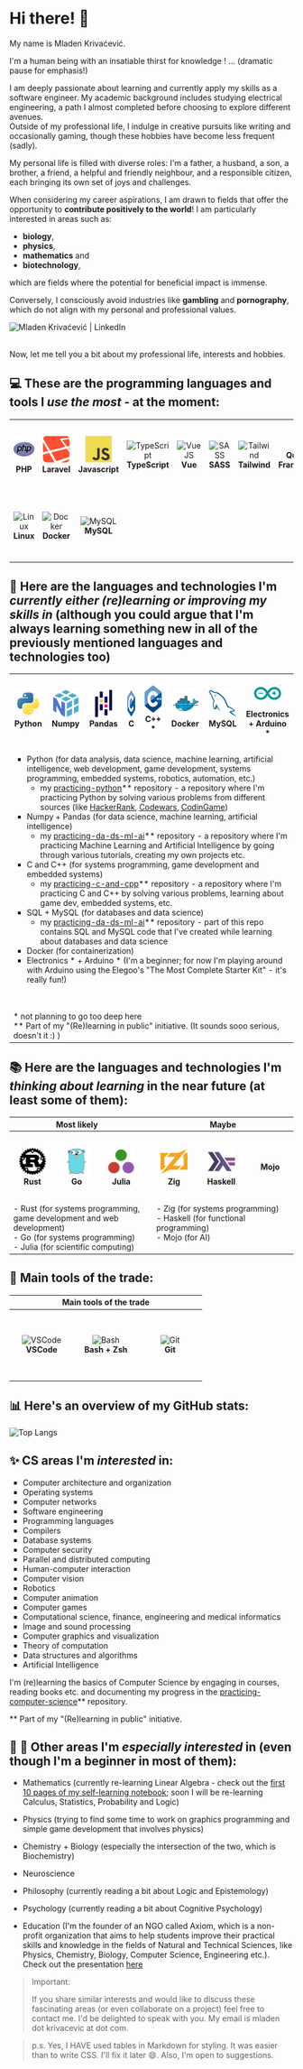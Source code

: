 # Hi there! :wave:

My name is Mladen Krivaćević.

I'm a human being with an insatiable thirst for knowledge ! ... (dramatic pause for emphasis!)

I am deeply passionate about learning and currently apply my skills as a software engineer. My academic background includes studying electrical engineering, a path I almost completed before choosing to explore different avenues. \
Outside of my professional life, I indulge in creative pursuits like writing and occasionally gaming, though these hobbies have become less frequent (sadly).

My personal life is filled with diverse roles: I'm a father, a husband, a son, a brother, a friend, a helpful and friendly neighbour, and a responsible citizen, each bringing its own set of joys and challenges.

When considering my career aspirations, I am drawn to fields that offer the opportunity to **contribute positively to the world**! I am particularly interested in areas such as:

- **biology**,
- **physics**,
- **mathematics** and
- **biotechnology**,

which are fields where the potential for beneficial impact is immense.

Conversely, I consciously avoid industries like **gambling** and **pornography**, which do not align with my personal and professional values.

<!-- Linkedin icon with my link https://www.linkedin.com/in/mladenk/ -->
<a href="https://www.linkedin.com/in/mladenk/">
  <img align="left" alt="Mladen Krivaćević | LinkedIn" src="https://img.shields.io/badge/LinkedIn-0077B5?style=for-the-badge&logo=linkedin&logoColor=white" />
</a>

<br><br>

Now, let me tell you a bit about my professional life, interests and hobbies.

## 💻 These are the programming languages and tools I _use the most_ - at the moment:

<table>
  <tbody>
    <tr>
      <td align="center" height="121" width="100">
          <img src="https://raw.githubusercontent.com/devicons/devicon/master/icons/php/php-original.svg" alt="PHP" width="48" height="48" style="max-width: 100%;"/>
          <br><strong>PHP</strong>
      </td>
      <td align="center" height="121" width="100">
          <img src="https://raw.githubusercontent.com/devicons/devicon/master/icons/laravel/laravel-plain.svg" alt="Laravel" width="48" height="48" style="max-width: 100%;"/>
          <br><strong>Laravel</strong>
      </td>
      <td align="center" height="121" width="100">
          <img src="https://raw.githubusercontent.com/devicons/devicon/master/icons/javascript/javascript-original.svg" alt="JavaScript" width="48" height="48" style="max-width: 100%;"/>
          <br><strong>Javascript</strong>
      </td>
      <td align="center" height="121" width="100">
        <img src="https://cdn.jsdelivr.net/gh/devicons/devicon/icons/typescript/typescript-plain.svg" width="48" height="48" alt="TypeScript" style="max-width: 100%;">
        <br><strong>TypeScript</strong>
      </td>
      <td align="center" height="121" width="100">
        <img src="https://cdn.jsdelivr.net/gh/devicons/devicon/icons/vuejs/vuejs-original.svg" width="48" height="48" alt="VueJS" style="max-width: 100%;">
        <br><strong>Vue</strong>
      </td>
      <td align="center" height="121" width="100">
        <img src="https://cdn.jsdelivr.net/gh/devicons/devicon/icons/sass/sass-original.svg" width="48" height="48" alt="SASS" style="max-width: 100%;">
        <br><strong>SASS</strong>
      </td>
      <td align="center" height="121" width="100">
        <img src="https://cdn.jsdelivr.net/gh/devicons/devicon/icons/tailwindcss/tailwindcss-plain.svg" width="48" height="48" alt="Tailwind" style="max-width: 100%;">
        <br><strong>Tailwind</strong>
      </td>
      <td align="center" height="121" width="100">
        <br><strong>Quasar Framework</strong>
      </td>
    </tr>
    <tr>
      <!-- Linux icon -->
      <td align="center" height="121" width="100">
        <img src="https://cdn.jsdelivr.net/gh/devicons/devicon/icons/linux/linux-original.svg" width="48" height="48" alt="Linux" style="max-width: 100%;">
        <br><strong>Linux</strong>
      </td>
      <td align="center" height="121" width="100">
        <img src="https://cdn.jsdelivr.net/gh/devicons/devicon/icons/docker/docker-original.svg" width="48" height="48" alt="Docker" style="max-width: 100%;">
        <br><strong>Docker</strong>
      </td>
      <td align="center" height="121" width="100">
        <img src="https://cdn.jsdelivr.net/gh/devicons/devicon/icons/mysql/mysql-original.svg" width="48" height="48" alt="MySQL" style="max-width: 100%;">
        <br><strong>MySQL</strong>
      </td>
    </tr>
  </tbody>
</table>

## 📖 Here are the languages and technologies I'm _currently either (re)learning or improving my skills in_ (although you could argue that I'm always learning something new in all of the previously mentioned languages and technologies too)

<table>
  <tbody>
    <tr>
        <td align="center" height="121" width="100">
        <img src="https://raw.githubusercontent.com/devicons/devicon/master/icons/python/python-original.svg" alt="Python" width="48" height="48" style="max-width: 100%;"/>
        <br><strong>Python</strong>
    </td>
    <td align="center" height="121" width="100">
        <img src="https://raw.githubusercontent.com/devicons/devicon/master/icons/numpy/numpy-original.svg" alt="Numpy" width="48" height="48" style="max-width: 100%;"/>
        <br><strong>Numpy</strong>
    </td>
    <td align="center" height="121" width="100">
        <img src="https://raw.githubusercontent.com/devicons/devicon/master/icons/pandas/pandas-original.svg" alt="Pandas" width="48" height="48" style="max-width: 100%;"/>
        <br><strong>Pandas</strong>
    </td>
    <td align="center" height="121" width="100">
        <img src="https://raw.githubusercontent.com/devicons/devicon/master/icons/c/c-original.svg" alt="C" width="48" height="48" style="max-width: 100%;"/>
        <br><strong>C</strong>
    </td>
    <td align="center" height="121" width="100">
        <img src="https://raw.githubusercontent.com/devicons/devicon/master/icons/cplusplus/cplusplus-original.svg" alt="C++" width="48" height="48" style="max-width: 100%;"/>
        <br><strong>C++ *</strong>
    </td>
    <td align="center" height="121" width="100">
        <img src="https://raw.githubusercontent.com/devicons/devicon/master/icons/docker/docker-original.svg" alt="Docker" width="48" height="48" style="max-width: 100%;"/>
        <br><strong>Docker</strong>
    </td>
    <td align="center" height="121" width="100">
        <img src="https://raw.githubusercontent.com/devicons/devicon/master/icons/mysql/mysql-original.svg" alt="MySQL" width="48" height="48" style="max-width: 100%;"/>
        <br><strong>MySQL</strong>
    </td>
    <td align="center" height="121" width="100">
        <img src="https://raw.githubusercontent.com/devicons/devicon/master/icons/arduino/arduino-original.svg" alt="Electronics + Arduino" width="48" height="48" style="max-width: 100%;"/>
        <br><strong>Electronics + Arduino *</strong>
    </td>
  </tr>
  <tr>
    <td colspan="8" style="vertical-align: top;">
      <ul style="list-style-type: square;">
        <li>Python (for data analysis, data science, machine learning, artificial intelligence, web development, game development, systems programming, embedded systems, robotics, automation, etc.)
          <ul style="list-style-type: circle">
              <li>
                my <a href="https://github.com/mladen/practicing-python">practicing-python</a>** repository - a repository where I'm practicing Python by solving various problems from different sources (like <a href="https://www.hackerrank.com/">HackerRank</a>, <a href="https://www.codewars.com/">Codewars</a>, <a href="https://www.codingame.com/">CodinGame</a>)
              </li>
          </ul>
        </li>
        <li>Numpy + Pandas (for data science, machine learning, artificial intelligence)
          <ul style="list-style-type: circle">
              <li>
                my <a href="https://github.com/mladen/practicing-da-ds-ml-ai">practicing-da-ds-ml-ai</a>** repository - a repository where I'm practicing Machine Learning and Artificial Intelligence by going through various tutorials, creating my own projects etc.
              </li>
          </ul>
        </li>
        <li>C and C++ (for systems programming, game development and embedded systems)
          <ul style="list-style-type: circle">
              <li>
                my <a href="https://github.com/mladen/practicing-c-and-cpp">practicing-c-and-cpp</a>** repository - a repository where I'm practicing C and C++ by solving various problems, learning about game dev, embedded systems, etc.
              </li>
          </ul>
        </li>
        <li>SQL + MySQL (for databases and data science)
          <ul style="list-style-type: circle">
            <li>
              my <a href="https://github.com/mladen/practicing-da-ds-ml-ai">practicing-da-ds-ml-ai</a>** repository - part of this repo contains SQL and MySQL code that I've created while learning about databases and data science
            </li>
          </ul>
        </li>
        <li>Docker (for containerization)</li>
        <li>Electronics * + Arduino * (I'm a beginner; for now I'm playing around with Arduino using the Elegoo's "The Most Complete Starter Kit" - it's really fun!)</li>
      </ul>
      <br><br>
      * not planning to go too deep here<br>
      ** Part of my "(Re)learning in public" initiative. (It sounds sooo serious, doesn't it :) )
    </td>

</tbody></table>

## :books: Here are the languages and technologies I'm _thinking about learning_ in the near future (at least some of them):

<table>
  <thead>
    <tr>
      <th colspan="3" align="center">Most likely</th>
      <th colspan="1" align="center"></th>
      <th colspan="3" align="center">Maybe</th>
    </tr>
  </thead>
  <tbody>
    <tr>
      <td align="center" height="121" width="100">
        <img src="https://raw.githubusercontent.com/devicons/devicon/master/icons/rust/rust-plain.svg" alt="Rust" width="48" height="48" style="max-width: 100%;"/>
        <br><strong>Rust</strong>
      </td>
      <td align="center" height="121" width="100">
        <img src="https://raw.githubusercontent.com/devicons/devicon/master/icons/go/go-original.svg" alt="Go" width="48" height="48" style="max-width: 100%;"/>
        <br><strong>Go</strong>
      </td>
      <td align="center" height="121" width="100">
        <img src="https://raw.githubusercontent.com/devicons/devicon/master/icons/julia/julia-original.svg" alt="Julia" width="48" height="48" style="max-width: 100%;"/>
        <br><strong>Julia</strong>
      </td>
      <td></td>
      <td align="center" height="121" width="100">
        <img src="https://raw.githubusercontent.com/devicons/devicon/master/icons/zig/zig-original.svg" alt="Zig" width="48" height="48" style="max-width: 100%;"/>
        <br><strong>Zig</strong>
      </td>
      <td align="center" height="121" width="100">
        <img src="https://raw.githubusercontent.com/devicons/devicon/master/icons/haskell/haskell-original.svg" alt="Haskell" width="48" height="48" style="max-width: 100%;"/>
        <br><strong>Haskell</strong>
      </td>
      <td align="center" height="121" width="100">
        <strong>Mojo</strong>
      </td>
    </tr>
    <tr>
      <td colspan="3" style="vertical-align: top;">
        - Rust (for systems programming, game development and web development)<br>
        - Go (for systems programming)<br>
        - Julia (for scientific computing)
      </td>
      <td></td>
      <td colspan="3" style="vertical-align: top;">
        - Zig (for systems programming)<br>
        - Haskell (for functional programming)<br>
        - Mojo (for AI)
      </td>
    </tr>

  </tbody>
</table>

## :hammer: Main tools of the trade:

<table>
  <thead>
    <tr>
      <th colspan="4" align="center">Main tools of the trade</th>
    </tr>
  </thead>
  <tbody>
    <tr>
      <td align="center" height="121" width="100">
        <img src="https://cdn.jsdelivr.net/gh/devicons/devicon/icons/vscode/vscode-original.svg" width="48" height="48" alt="VSCode" style="max-width: 100%;">
        <br><strong>VSCode</strong>
      </td>
      <td align="center" height="121" width="100">
        <img src="https://cdn.jsdelivr.net/gh/devicons/devicon/icons/bash/bash-original.svg" width="48" height="48" alt="Bash" style="max-width: 100%;">
        <br><strong>Bash + Zsh</strong>
      </td>
      <td align="center" height="121" width="100">
        <img src="https://cdn.jsdelivr.net/gh/devicons/devicon/icons/git/git-original.svg" width="48" height="48" alt="Git" style="max-width: 100%;">
        <br><strong>Git</strong>
      </td>
    </tr>
  </tbody>
</table>

## 📊 Here's an overview of my GitHub stats:

![Top Langs](https://github-readme-stats.vercel.app/api/top-langs/?username=mladen&layout=compact&theme=transparent&border_radius=0&border_color=808080&title_color=808080&text_color=ffffff&langs_count=10&hide=html,css,scss,less,blade)

## :sparkles: CS areas I'm _interested_ in:

<ul style="list-style-type: square">
  <li>Computer architecture and organization</li>
  <li>Operating systems</li>
  <li>Computer networks</li>
  <li>Software engineering</li>
  <li>Programming languages</li>
  <li>Compilers</li>
  <li>Database systems</li>
  <li>Computer security</li>
  <li>Parallel and distributed computing</li>
  <li>Human-computer interaction</li>
  <li>Computer vision</li>
  <li>Robotics</li>
  <li>Computer animation</li>
  <li>Computer games</li>
  <li>Computational science, finance, engineering and medical informatics</li>
  <li>Image and sound processing</li>
  <li>Computer graphics and visualization</li>
  <li>Theory of computation</li>
  <li>Data structures and algorithms</li>
  <li>Artificial Intelligence</li>
</ul>

I'm (re)learning the basics of Computer Science by engaging in courses, reading books etc. and documenting my progress in the [practicing-computer-science](https://github.com/mladen/practicing-computer-science)\*\* repository.

\*\* Part of my "(Re)learning in public" initiative.

## :microscope: :telescope: Other areas I'm _especially interested_ in (even though I'm a beginner in most of them):

- Mathematics (currently re-learning Linear Algebra - check out the [first 10 pages of my self-learning notebook](https://drive.google.com/file/d/1xnGnLHTG0R2OPtLmADXhx_KDQZT7r5ZS/view?usp=drive_link); soon I will be re-learning Calculus, Statistics, Probability and Logic)
- Physics (trying to find some time to work on graphics programming and simple game development that involves physics)
- Chemistry + Biology (especially the intersection of the two, which is Biochemistry)
- Neuroscience
- Philosophy (currently reading a bit about Logic and Epistemology)
- Psychology (currently reading a bit about Cognitive Psychology)

- Education (I'm the founder of an NGO called Axiom, which is a non-profit organization that aims to help students improve their practical skills and knowledge in the fields of Natural and Technical Sciences, like Physics, Chemistry, Biology, Computer Science, Engineering etc.). Check out the presentation [here](https://www.slideshare.net/mladenkrivacevic/aksiom-laboratorija)

> Important:
>
> If you share similar interests and would like to discuss these fascinating areas (or even collaborate on a project) feel free to contact me. I'd be delighted to speak with you. My email is mladen dot krivacevic at <the biggest search engine> dot com.

> p.s. Yes, I HAVE used tables in Markdown for styling. It was easier than to write CSS. I'll fix it later :smile:. Also, I'm open to suggestions.
